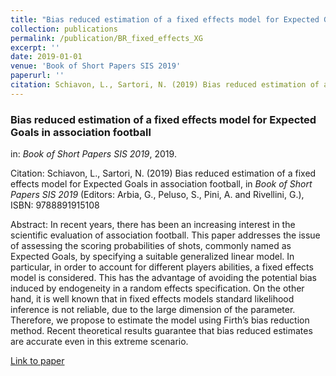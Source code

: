 ```yaml
---
title: "Bias reduced estimation of a fixed effects model for Expected Goals in association football"
collection: publications
permalink: /publication/BR_fixed_effects_XG
excerpt: ''
date: 2019-01-01
venue: 'Book of Short Papers SIS 2019'
paperurl: ''
citation: Schiavon, L., Sartori, N. (2019) Bias reduced estimation of a fixed effects model for Expected Goals in association football, in <i>Book of Short Papers SIS 2019</i> (Editors: Arbia, G., Peluso, S., Pini, A. and Rivellini, G.), ISBN: 9788891915108
---
```


### Bias reduced estimation of a fixed effects model for Expected Goals in association football
in: _Book of Short Papers SIS 2019_, 2019.

Citation: Schiavon, L., Sartori, N. (2019) Bias reduced estimation of a fixed effects model for Expected Goals in association football, in <i>Book of Short Papers SIS 2019</i> (Editors: Arbia, G., Peluso, S., Pini, A. and Rivellini, G.), ISBN: 9788891915108

Abstract: In recent years, there has been an increasing interest in the scientific evaluation of association football. This paper addresses the issue of assessing the scoring probabilities of shots, commonly named as Expected Goals, by specifying a suitable generalized linear model. In particular, in order to account for different players abilities, a fixed effects model is considered. This has the advantage of avoiding the potential bias induced by endogeneity in a random effects specification. On the other hand, it is well known that in fixed effects models standard likelihood inference is not reliable, due to the large dimension of the parameter. Therefore, we propose to estimate the model using Firth’s bias reduction method. Recent theoretical results guarantee that bias reduced estimates are accurate even in this extreme scenario.

[Link to paper](https://it.pearson.com/content/dam/region-core/italy/pearson-italy/pdf/Dirigenti%20e%20istituzioni/ISTITUZIONI-HE-PDF-sis2019_V4.pdf)
